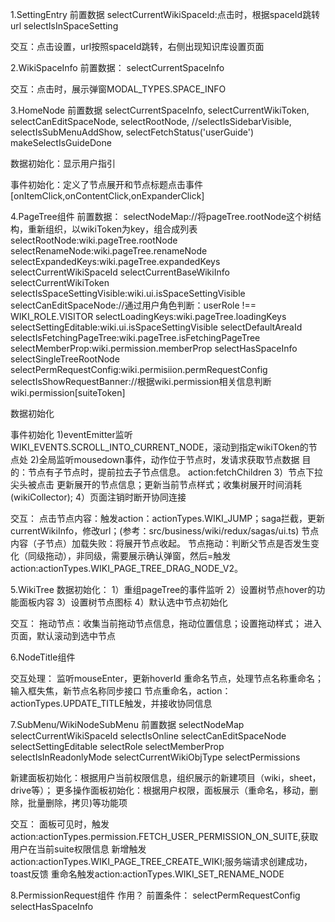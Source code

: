 1.SettingEntry
前置数据
selectCurrentWikiSpaceId:点击时，根据spaceId跳转url
selectIsInSpaceSetting

交互：点击设置，url按照spaceId跳转，右侧出现知识库设置页面

2.WikiSpaceInfo
前置数据：
selectCurrentSpaceInfo

交互：点击时，展示弹窗MODAL_TYPES.SPACE_INFO

3.HomeNode
前置数据
selectCurrentSpaceInfo,
  selectCurrentWikiToken,
  selectCanEditSpaceNode,
  selectRootNode,
  //selectIsSidebarVisible,
  selectIsSubMenuAddShow,
  selectFetchStatus('userGuide')
  makeSelectIsGuideDone

  数据初始化：显示用户指引

  事件初始化：定义了节点展开和节点标题点击事件[onItemClick,onContentClick,onExpanderClick]

4.PageTree组件
前置数据：
selectNodeMap://将pageTree.rootNode这个树结构，重新组织，以wikiToken为key，组合成列表
selectRootNode:wiki.pageTree.rootNode
selectRenameNode:wiki.pageTree.renameNode
selectExpandedKeys:wiki.pageTree.expandedKeys
selectCurrentWikiSpaceId
selectCurrentBaseWikiInfo
selectCurrentWikiToken
selectIsSpaceSettingVisible:wiki.ui.isSpaceSettingVisible
selectCanEditSpaceNode://通过用户角色判断：userRole !== WIKI_ROLE.VISITOR
selectLoadingKeys:wiki.pageTree.loadingKeys
selectSettingEditable:wiki.ui.isSpaceSettingVisible
selectDefaultAreaId
selectIsFetchingPageTree:wiki.pageTree.isFetchingPageTree
selectMemberProp:wiki.permission.memberProp
selectHasSpaceInfo
selectSingleTreeRootNode
selectPermRequestConfig:wiki.permisiion.permRequestConfig
selectIsShowRequestBanner://根据wiki.permission相关信息判断wiki.permission[suiteToken]

数据初始化

事件初始化
1)eventEmitter监听WIKI_EVENTS.SCROLL_INTO_CURRENT_NODE，滚动到指定wikiTOken的节点处
2)全局监听mousedown事件，动作位于节点时，发请求获取节点数据
目的：节点有子节点时，提前拉去子节点信息。
action:fetchChildren
3）节点下拉尖头被点击
更新展开的节点信息；更新当前节点样式；收集树展开时间消耗(wikiCollector);
4）页面注销时断开协同连接

交互：
点击节点内容：触发action：actionTypes.WIKI_JUMP；saga拦截，更新currentWikiInfo，修改url；(参考：src/business/wiki/redux/sagas/ui.ts)
节点内容（子节点）加载失败：将展开节点收起。
节点拖动：判断父节点是否发生变化（同级拖动），非同级，需要展示确认弹窗，然后=触发action:actionTypes.WIKI_PAGE_TREE_DRAG_NODE_V2。

5.WikiTree
数据初始化：
1）重组pageTree的事件监听
2）设置树节点hover的功能面板内容
3）设置树节点图标
4）默认选中节点初始化

交互：
拖动节点：收集当前拖动节点信息，拖动位置信息；设置拖动样式；
进入页面，默认滚动到选中节点

6.NodeTitle组件

交互处理：
监听mouseEnter，更新hoverId
重命名节点，处理节点名称重命名；输入框失焦，新节点名称同步接口
节点重命名，action：actionTypes.UPDATE_TITLE触发，并接收协同信息

7.SubMenu/WikiNodeSubMenu
前置数据
selectNodeMap
selectCurrentWikiSpaceId
selectIsOnline
selectCanEditSpaceNode
selectSettingEditable
selectRole
selectMemberProp
selectIsInReadonlyMode
selectCurrentWikiObjType
selectPermissions

新建面板初始化：根据用户当前权限信息，组织展示的新建项目（wiki，sheet，drive等）；
更多操作面板初始化：根据用户权限，面板展示（重命名，移动，删除，批量删除，拷贝)等功能项

交互：
面板可见时，触发action:actionTypes.permission.FETCH_USER_PERMISSION_ON_SUITE,获取用户在当前suite权限信息
新增触发action:actionTypes.WIKI_PAGE_TREE_CREATE_WIKI;服务端请求创建成功，toast反馈
重命名触发action:actionTypes.WIKI_SET_RENAME_NODE

8.PermissionRequest组件
作用？
前置条件：
selectPermRequestConfig
selectHasSpaceInfo



